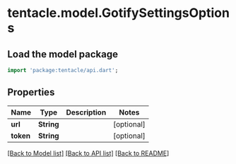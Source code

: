 # tentacle.model.GotifySettingsOptions

## Load the model package
```dart
import 'package:tentacle/api.dart';
```

## Properties
Name | Type | Description | Notes
------------ | ------------- | ------------- | -------------
**url** | **String** |  | [optional] 
**token** | **String** |  | [optional] 

[[Back to Model list]](../README.md#documentation-for-models) [[Back to API list]](../README.md#documentation-for-api-endpoints) [[Back to README]](../README.md)


